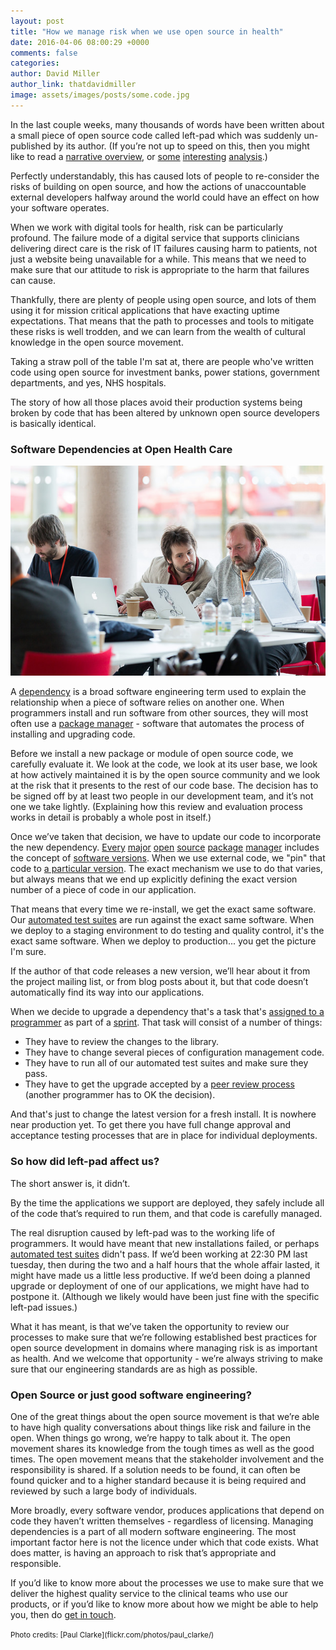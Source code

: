 ```yaml
---
layout: post
title: "How we manage risk when we use open source in health"
date: 2016-04-06 08:00:29 +0000
comments: false
categories:
author: David Miller
author_link: thatdavidmiller
image: assets/images/posts/some.code.jpg
---
```

In the last couple weeks, many thousands of words have been written about a small piece of open source code called left-pad which was suddenly un-published by its author. (If you’re not up to speed on this, then you might like to
read a [narrative overview](http://www.theregister.co.uk/2016/03/23/npm_left_pad_chaos/), or
[some](http://www.haneycodes.net/npm-left-pad-have-we-forgotten-how-to-program/)
[interesting](http://lucumr.pocoo.org/2016/3/24/open-source-trust-scaling/)
[analysis](http://blog.npmjs.org/post/141577284765/kik-left-pad-and-npm).)

Perfectly understandably, this has caused lots of people to re-consider the risks of building on open source, and how the actions of unaccountable external developers halfway around the world could have an effect on how your software operates.

When we work with digital tools for health, risk can be particularly profound. The failure mode of a digital service that supports clinicians delivering direct care is the risk of IT failures causing harm to patients, not just a website being unavailable for a while. This means that we need to make sure that our attitude to risk is appropriate to the harm that failures can cause.

Thankfully, there are plenty of people using open source, and lots of them using it for mission critical applications that have exacting uptime expectations. That means that the path to processes and tools to mitigate these risks is well trodden, and we can learn from the wealth of cultural knowledge in the open source movement.

Taking a straw poll of the table I'm sat at, there are people who've written code using open source for investment banks, power stations, government departments, and yes, NHS hospitals.

The story of how all those places avoid their production systems being broken by code that has been altered by unknown open source developers is basically identical.

### Software Dependencies at Open Health Care


<div class="post-thumb">
  <img class="img-responsive" src="/assets/images/people/david.ross.jpg" alt="" />
</div><!--//post-thumb-->


A <a href="https://en.wikipedia.org/wiki/Coupling_(computer_programming)">dependency</a> is a
broad software engineering term used to explain the relationship when a piece of software relies
on another one. When programmers install and run software from other sources, they will most often use a
[package manager](https://en.wikipedia.org/wiki/Package_manager) - software that automates the
process of installing and upgrading code.

Before we install a new package or module of open source code, we carefully evaluate it. We look at the code, we look at its user base, we look at how actively maintained it is by the open source community and we look at the risk that it presents to the rest of our code base. The decision has to be signed off by at least two people in our development team, and it’s not one we take lightly. (Explaining how this review and evaluation process works in detail is probably a whole post in itself.)

Once we’ve taken that decision, we have to update our code to incorporate the new dependency.
[Every](https://pypi.python.org/pypi/)
[major](https://www.npmjs.com/)
[open](https://hex.pm/)
[source](https://rubygems.org/)
[package](http://www.cpan.org/)
[manager](https://help.ubuntu.com/lts/serverguide/package-management.html) includes the concept of
[software versions](https://en.wikipedia.org/wiki/Software_versioning). When we use external code, we "pin" that code to
[a particular version](https://github.com/openhealthcare/elcid/blob/v0.6.0/requirements.txt). The exact mechanism we use to do that varies, but always means that we end up explicitly defining the exact version number of a piece of code in our application.

That means that every time we re-install, we get the exact same software.
Our [automated test suites](https://travis-ci.org/openhealthcare/) are run against the exact same software. When we deploy to a staging environment to do testing and quality control, it's the exact same software. When we deploy to production... you get the picture I'm sure.

If the author of that code releases a new version, we’ll hear about it from the project mailing list, or from blog posts about it, but that code doesn’t automatically find its way into our applications.

When we decide to upgrade a dependency that's a task that's
[assigned to a programmer](https://waffle.io/openhealthcare/opal-ideas) as part of a
<a href="https://en.wikipedia.org/wiki/Scrum_(software_development)#Sprint">sprint</a>. That task
will consist of a number of things:

* They have to review the changes to the library.
* They have to change several pieces of configuration management code.
* They have to run all of our automated test suites and make sure they pass.
* They have to get the upgrade accepted by a [peer review process](https://help.github.com/articles/using-pull-requests/) (another programmer has to OK the decision).

And that's just to change the latest version for a fresh install. It is nowhere near production yet. To get there you have full change approval and acceptance testing processes that are in place for
individual deployments.

### So how did left-pad affect us?

The short answer is, it didn’t.

By the time the applications we support are deployed, they safely include all of the code that’s required to run them, and that code is carefully managed.

The real disruption caused by left-pad was to the working life of programmers. It would have meant that new installations failed, or
perhaps [automated test suites](https://en.wikipedia.org/wiki/Continuous_integration) didn't pass. If we’d been working at 22:30 PM last tuesday, then during the two and a half hours that the whole affair lasted, it might have made us a little less productive. If we’d been doing a planned upgrade or deployment of one of our applications, we might have had to postpone it. (Although we likely would have been just fine with the specific left-pad issues.)

What it has meant, is that we’ve taken the opportunity to review our processes to make sure that we’re following established best practices for open source development in domains where managing risk is as important as health. And we welcome that opportunity - we’re always striving to make sure that our engineering standards are as high as possible.

### Open Source or just good software engineering?

One of the great things about the open source movement is that we’re able to have high quality conversations about things like risk and failure in the open. When things go wrong, we’re happy to talk about it. The open movement shares its knowledge from the tough times as well as the good times. The open movement means that the stakeholder involvement and the responsibility is shared. If a solution needs to be found, it can often be found quicker and to a higher standard because it is being required and reviewed by such a large body of individuals.

More broadly, every software vendor, produces applications that depend on code they haven’t written themselves - regardless of licensing. Managing dependencies is a part of all modern software engineering. The most important factor here is not the licence under which that code exists. What does matter, is having an approach to risk that’s appropriate and responsible.

If you’d like to know more about the processes we use to make sure that we deliver the highest quality service to the clinical teams who use our products,
or if you’d like to know more about how we might be able to help you, then do <a href="mailto:hello@openhealthcare.org.uk">get in touch</a>.

<small>
Photo credits: [Paul Clarke](flickr.com/photos/paul_clarke/)
</small>
